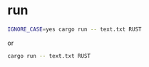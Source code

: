# run
```bash
IGNORE_CASE=yes cargo run -- text.txt RUST
```

or 

```bash
cargo run -- text.txt RUST
```
